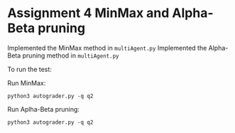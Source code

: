 # Assignment 4 MinMax and Alpha-Beta pruning

Implemented the MinMax method in `multiAgent.py`
Implemented the Alpha-Beta pruning method in `multiAgent.py`

To run the test:

Run MinMax:

```shell
python3 autograder.py -q q2
```

Run Aplha-Beta pruning:

```shell
python3 autograder.py -q q2
```

